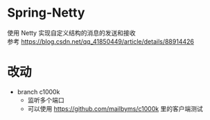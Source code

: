 # Spring-Netty
使用 Netty 实现自定义结构的消息的发送和接收  
参考 <https://blog.csdn.net/qq_41850449/article/details/88914426>

# 改动
- branch c1000k
  - 监听多个端口
  - 可以使用 https://github.com/mailbyms/c1000k 里的客户端测试